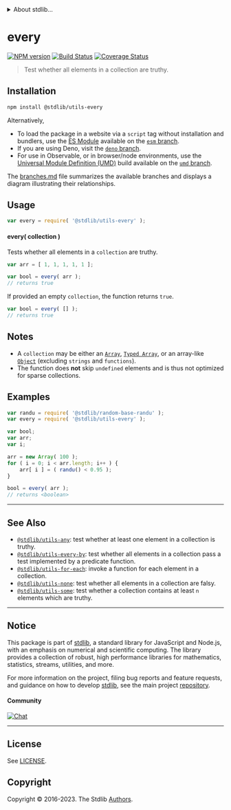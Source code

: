 <!--

@license Apache-2.0

Copyright (c) 2018 The Stdlib Authors.

Licensed under the Apache License, Version 2.0 (the "License");
you may not use this file except in compliance with the License.
You may obtain a copy of the License at

   http://www.apache.org/licenses/LICENSE-2.0

Unless required by applicable law or agreed to in writing, software
distributed under the License is distributed on an "AS IS" BASIS,
WITHOUT WARRANTIES OR CONDITIONS OF ANY KIND, either express or implied.
See the License for the specific language governing permissions and
limitations under the License.

-->


<details>
  <summary>
    About stdlib...
  </summary>
  <p>We believe in a future in which the web is a preferred environment for numerical computation. To help realize this future, we've built stdlib. stdlib is a standard library, with an emphasis on numerical and scientific computation, written in JavaScript (and C) for execution in browsers and in Node.js.</p>
  <p>The library is fully decomposable, being architected in such a way that you can swap out and mix and match APIs and functionality to cater to your exact preferences and use cases.</p>
  <p>When you use stdlib, you can be absolutely certain that you are using the most thorough, rigorous, well-written, studied, documented, tested, measured, and high-quality code out there.</p>
  <p>To join us in bringing numerical computing to the web, get started by checking us out on <a href="https://github.com/stdlib-js/stdlib">GitHub</a>, and please consider <a href="https://opencollective.com/stdlib">financially supporting stdlib</a>. We greatly appreciate your continued support!</p>
</details>

# every

[![NPM version][npm-image]][npm-url] [![Build Status][test-image]][test-url] [![Coverage Status][coverage-image]][coverage-url] <!-- [![dependencies][dependencies-image]][dependencies-url] -->

> Test whether all elements in a collection are truthy.

<!-- Section to include introductory text. Make sure to keep an empty line after the intro `section` element and another before the `/section` close. -->

<section class="intro">

</section>

<!-- /.intro -->

<!-- Package usage documentation. -->

<section class="installation">

## Installation

```bash
npm install @stdlib/utils-every
```

Alternatively,

-   To load the package in a website via a `script` tag without installation and bundlers, use the [ES Module][es-module] available on the [`esm` branch][esm-url].
-   If you are using Deno, visit the [`deno` branch][deno-url].
-   For use in Observable, or in browser/node environments, use the [Universal Module Definition (UMD)][umd] build available on the [`umd` branch][umd-url].

The [branches.md][branches-url] file summarizes the available branches and displays a diagram illustrating their relationships.

</section>

<section class="usage">

## Usage

```javascript
var every = require( '@stdlib/utils-every' );
```

#### every( collection )

Tests whether all elements in a `collection` are truthy.

```javascript
var arr = [ 1, 1, 1, 1, 1 ];

var bool = every( arr );
// returns true
```

If provided an empty `collection`, the function returns `true`.

```javascript
var bool = every( [] );
// returns true
```

</section>

<!-- /.usage -->

<!-- Package usage notes. Make sure to keep an empty line after the `section` element and another before the `/section` close. -->

<section class="notes">

## Notes

-   A `collection` may be either an [`Array`][mdn-array], [`Typed Array`][mdn-typed-array], or an array-like [`Object`][mdn-object] (excluding `strings` and `functions`).
-   The function does **not** skip `undefined` elements and is thus not optimized for sparse collections.

</section>

<!-- /.notes -->

<!-- Package usage examples. -->

<section class="examples">

## Examples

<!-- eslint no-undef: "error" -->

```javascript
var randu = require( '@stdlib/random-base-randu' );
var every = require( '@stdlib/utils-every' );

var bool;
var arr;
var i;

arr = new Array( 100 );
for ( i = 0; i < arr.length; i++ ) {
    arr[ i ] = ( randu() < 0.95 );
}

bool = every( arr );
// returns <boolean>
```

</section>

<!-- /.examples -->

<!-- Section to include cited references. If references are included, add a horizontal rule *before* the section. Make sure to keep an empty line after the `section` element and another before the `/section` close. -->

<section class="references">

</section>

<!-- /.references -->

<!-- Section for related `stdlib` packages. Do not manually edit this section, as it is automatically populated. -->

<section class="related">

* * *

## See Also

-   <span class="package-name">[`@stdlib/utils-any`][@stdlib/utils/any]</span><span class="delimiter">: </span><span class="description">test whether at least one element in a collection is truthy.</span>
-   <span class="package-name">[`@stdlib/utils-every-by`][@stdlib/utils/every-by]</span><span class="delimiter">: </span><span class="description">test whether all elements in a collection pass a test implemented by a predicate function.</span>
-   <span class="package-name">[`@stdlib/utils-for-each`][@stdlib/utils/for-each]</span><span class="delimiter">: </span><span class="description">invoke a function for each element in a collection.</span>
-   <span class="package-name">[`@stdlib/utils-none`][@stdlib/utils/none]</span><span class="delimiter">: </span><span class="description">test whether all elements in a collection are falsy.</span>
-   <span class="package-name">[`@stdlib/utils-some`][@stdlib/utils/some]</span><span class="delimiter">: </span><span class="description">test whether a collection contains at least `n` elements which are truthy.</span>

</section>

<!-- /.related -->

<!-- Section for all links. Make sure to keep an empty line after the `section` element and another before the `/section` close. -->


<section class="main-repo" >

* * *

## Notice

This package is part of [stdlib][stdlib], a standard library for JavaScript and Node.js, with an emphasis on numerical and scientific computing. The library provides a collection of robust, high performance libraries for mathematics, statistics, streams, utilities, and more.

For more information on the project, filing bug reports and feature requests, and guidance on how to develop [stdlib][stdlib], see the main project [repository][stdlib].

#### Community

[![Chat][chat-image]][chat-url]

---

## License

See [LICENSE][stdlib-license].


## Copyright

Copyright &copy; 2016-2023. The Stdlib [Authors][stdlib-authors].

</section>

<!-- /.stdlib -->

<!-- Section for all links. Make sure to keep an empty line after the `section` element and another before the `/section` close. -->

<section class="links">

[npm-image]: http://img.shields.io/npm/v/@stdlib/utils-every.svg
[npm-url]: https://npmjs.org/package/@stdlib/utils-every

[test-image]: https://github.com/stdlib-js/utils-every/actions/workflows/test.yml/badge.svg?branch=main
[test-url]: https://github.com/stdlib-js/utils-every/actions/workflows/test.yml?query=branch:main

[coverage-image]: https://img.shields.io/codecov/c/github/stdlib-js/utils-every/main.svg
[coverage-url]: https://codecov.io/github/stdlib-js/utils-every?branch=main

<!--

[dependencies-image]: https://img.shields.io/david/stdlib-js/utils-every.svg
[dependencies-url]: https://david-dm.org/stdlib-js/utils-every/main

-->

[chat-image]: https://img.shields.io/gitter/room/stdlib-js/stdlib.svg
[chat-url]: https://app.gitter.im/#/room/#stdlib-js_stdlib:gitter.im

[stdlib]: https://github.com/stdlib-js/stdlib

[stdlib-authors]: https://github.com/stdlib-js/stdlib/graphs/contributors

[umd]: https://github.com/umdjs/umd
[es-module]: https://developer.mozilla.org/en-US/docs/Web/JavaScript/Guide/Modules

[deno-url]: https://github.com/stdlib-js/utils-every/tree/deno
[umd-url]: https://github.com/stdlib-js/utils-every/tree/umd
[esm-url]: https://github.com/stdlib-js/utils-every/tree/esm
[branches-url]: https://github.com/stdlib-js/utils-every/blob/main/branches.md

[stdlib-license]: https://raw.githubusercontent.com/stdlib-js/utils-every/main/LICENSE

[mdn-array]: https://developer.mozilla.org/en-US/docs/Web/JavaScript/Reference/Global_Objects/Array

[mdn-typed-array]: https://developer.mozilla.org/en-US/docs/Web/JavaScript/Reference/Global_Objects/TypedArray

[mdn-object]: https://developer.mozilla.org/en-US/docs/Web/JavaScript/Reference/Global_Objects/Object

<!-- <related-links> -->

[@stdlib/utils/any]: https://github.com/stdlib-js/utils-any

[@stdlib/utils/every-by]: https://github.com/stdlib-js/utils-every-by

[@stdlib/utils/for-each]: https://github.com/stdlib-js/utils-for-each

[@stdlib/utils/none]: https://github.com/stdlib-js/utils-none

[@stdlib/utils/some]: https://github.com/stdlib-js/utils-some

<!-- </related-links> -->

</section>

<!-- /.links -->
